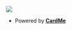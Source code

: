 <a herf="https://github.com/je0ngyun/cardmeBE">
  <img
  src="https://www.je0ngyun.kro.kr/cardme/api/v1/card?userId=je0ngyun&cardName=mycard1"
  />
</a>

- Powered by [**CardMe**](https://github.com/je0ngyun/cardmeBE)
